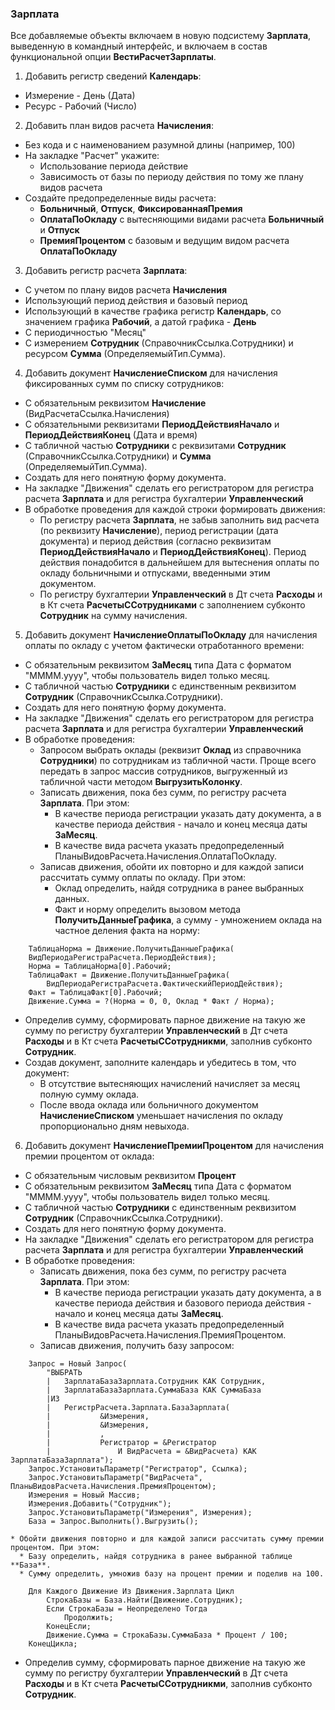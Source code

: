 ### Зарплата

Все добавляемые объекты включаем в новую подсистему **Зарплата**, выведенную в командный интерфейс, и включаем в состав функциональной опции **ВестиРасчетЗарплаты**.

1. Добавить регистр сведений **Календарь**:
  * Измерение - День (Дата)
  * Ресурс - Рабочий (Число)
  
2. Добавить план видов расчета **Начисления**:
  * Без кода и с наименованием разумной длины (например, 100)
  * На закладке "Расчет" укажите:
    * Использование периода действие
    * Зависимость от базы по периоду действия по тому же плану видов расчета
  * Создайте предопределенные виды расчета:
    * **Больничный**, **Отпуск**, **ФиксированнаяПремия**
    * **ОплатаПоОкладу** с вытесняющими видами расчета **Больничный** и **Отпуск**
    * **ПремияПроцентом** с базовым и ведущим видом расчета **ОплатаПоОкладу**

3. Добавить регистр расчета **Зарплата**:
  * С учетом по плану видов расчета **Начисления**
  * Использующий период действия и базовый период
  * Использующий в качестве графика регистр **Календарь**, со значением графика **Рабочий**, а датой графика - **День**
  * С периодичностью "Месяц"
  * С измерением **Сотрудник** (СправочникСсылка.Сотрудники) и ресурсом **Сумма** (ОпределяемыйТип.Сумма).

4. Добавить документ **НачислениеСписком** для начисления фиксированных сумм по списку сотрудников:
  * С обязательным реквизитом **Начисление** (ВидРасчетаСсылка.Начисления)
  * С обязательными реквизитами **ПериодДействияНачало** и **ПериодДействияКонец** (Дата и время)
  * С табличной частью **Сотрудники** с реквизитами **Сотрудник** (СправочникСсылка.Сотрудники) и **Сумма** (ОпределяемыйТип.Сумма).
  * Создать для него понятную форму документа.
  * На закладке "Движения" сделать его регистратором для регистра расчета **Зарплата** и для регистра бухгалтерии **Управленческий**
  * В обработке проведения для каждой строки формировать движения:
    * По регистру расчета **Зарплата**, не забыв заполнить вид расчета (по реквизиту **Начисление**), период регистрации (дата документа) и период действия (согласно реквизитам **ПериодДействияНачало** и **ПериодДействияКонец**). Период действия понадобится в дальнейшем для вытеснения оплаты по окладу больничными и отпусками, введенными этим документом.
    * По регистру бухгалтерии **Управленческий** в Дт счета **Расходы** и в Кт счета **РасчетыССотрудниками** с заполнением субконто **Сотрудник** на сумму начисления.
    
5. Добавить документ **НачислениеОплатыПоОкладу** для начисления оплаты по окладу с учетом фактически отработанного времени:
  * С обязательным реквизитом **ЗаМесяц** типа Дата с форматом "MMMM.yyyy", чтобы пользователь видел только месяц.
  * С табличной частью **Сотрудники** с единственным реквизитом **Сотрудник** (СправочникСсылка.Сотрудники).
  * Создать для него понятную форму документа.
  * На закладке "Движения" сделать его регистратором для регистра расчета **Зарплата** и для регистра бухгалтерии **Управленческий**
  * В обработке проведения:
    * Запросом выбрать оклады (реквизит **Оклад** из справочника **Сотрудники**) по сотрудникам из табличной части. Проще всего передать в запрос массив сотрудников, выгруженный из табличной части методом **ВыгрузитьКолонку**.
    * Записать движения, пока без сумм, по регистру расчета **Зарплата**. При этом:
      * В качестве периода регистрации указать дату документа, а в качестве периода действия - начало и конец месяца даты **ЗаМесяц**.
      * В качестве вида расчета указать предопределенный ПланыВидовРасчета.Начисления.ОплатаПоОкладу.
    * Записав движения, обойти их повторно и для каждой записи рассчитать сумму оплаты по окладу. При этом:
      * Оклад определить, найдя сотрудника в ранее выбранных данных.
      * Факт и норму определить вызовом метода **ПолучитьДанныеГрафика**, а сумму - умножением оклада на частное деления факта на норму: 

```bsl
	ТаблицаНорма = Движение.ПолучитьДанныеГрафика(
	ВидПериодаРегистраРасчета.ПериодДействия);
	Норма = ТаблицаНорма[0].Рабочий;
	ТаблицаФакт = Движение.ПолучитьДанныеГрафика(
		ВидПериодаРегистраРасчета.ФактическийПериодДействия);
	Факт = ТаблицаФакт[0].Рабочий;
	Движение.Сумма = ?(Норма = 0, 0, Оклад * Факт / Норма);

 ```
 
   * Определив сумму, сформировать парное движение на такую же сумму по регистру бухгалтерии **Управленческий** в Дт счета **Расходы** и в Кт счета **РасчетыССотрудникми**, заполнив субконто **Сотрудник**.
   * Создав документ, заполните календарь и убедитесь в том, что документ:
     * В отсутствие вытесняющих начислений начисляет за месяц полную сумму оклада.
     * После ввода оклада или больничного документом **НачислениеСписком** уменьшает начисления по окладу пропорционально дням невыхода.
   

6. Добавить документ **НачислениеПремииПроцентом** для начисления премии процентом от оклада:
  * С обязательным числовым реквизитом **Процент**
  * С обязательным реквизитом **ЗаМесяц** типа Дата с форматом "MMMM.yyyy", чтобы пользователь видел только месяц.
  * С табличной частью **Сотрудники** с единственным реквизитом **Сотрудник** (СправочникСсылка.Сотрудники).
  * Создать для него понятную форму документа.
  * На закладке "Движения" сделать его регистратором для регистра расчета **Зарплата** и для регистра бухгалтерии **Управленческий**
  * В обработке проведения:
    * Записать движения, пока без сумм, по регистру расчета **Зарплата**. При этом:
      * В качестве периода регистрации указать дату документа, а в качестве периода действия и базового периода действия - начало и конец месяца даты **ЗаМесяц**.
      * В качестве вида расчета указать предопределенный ПланыВидовРасчета.Начисления.ПремияПроцентом.
    * Записав движения, получить базу запросом:
    
```bsl
	Запрос = Новый Запрос(
		"ВЫБРАТЬ
		|	ЗарплатаБазаЗарплата.Сотрудник КАК Сотрудник,
		|	ЗарплатаБазаЗарплата.СуммаБаза КАК СуммаБаза
		|ИЗ
		|	РегистрРасчета.Зарплата.БазаЗарплата(
		|			&Измерения,
		|			&Измерения,
		|			,
		|			Регистратор = &Регистратор
		|				И ВидРасчета = &ВидРасчета) КАК ЗарплатаБазаЗарплата");
	Запрос.УстановитьПараметр("Регистратор", Ссылка);
	Запрос.УстановитьПараметр("ВидРасчета", ПланыВидовРасчета.Начисления.ПремияПроцентом);
	Измерения = Новый Массив;
	Измерения.Добавить("Сотрудник");
	Запрос.УстановитьПараметр("Измерения", Измерения);
	База = Запрос.Выполнить().Выгрузить();
```

    * Обойти движения повторно и для каждой записи рассчитать сумму премии процентом. При этом:
      * Базу определить, найдя сотрудника в ранее выбранной таблице **База**.
      * Сумму определить, умножив базу на процент премии и поделив на 100. 

```bsl
	Для Каждого Движение Из Движения.Зарплата Цикл
		СтрокаБазы = База.Найти(Движение.Сотрудник);
		Если СтрокаБазы = Неопределено Тогда
			Продолжить;
		КонецЕсли;
		Движение.Сумма = СтрокаБазы.СуммаБаза * Процент / 100;
	КонецЦикла;
 ```
 
   * Определив сумму, сформировать парное движение на такую же сумму по регистру бухгалтерии **Управленческий** в Дт счета **Расходы** и в Кт счета **РасчетыССотрудникми**, заполнив субконто **Сотрудник**.
